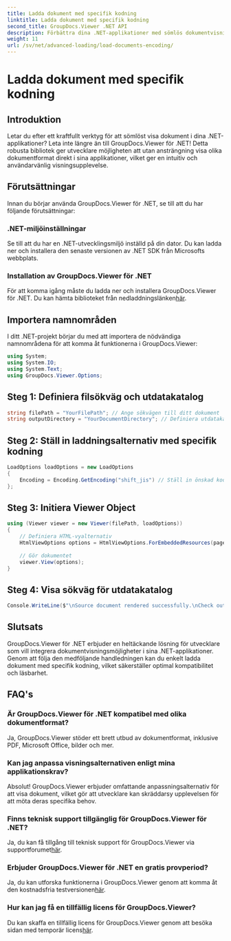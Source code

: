 ```yaml
---
title: Ladda dokument med specifik kodning
linktitle: Ladda dokument med specifik kodning
second_title: GroupDocs.Viewer .NET API
description: Förbättra dina .NET-applikationer med sömlös dokumentvisning med GroupDocs.Viewer för .NET. Ladda enkelt dokument med specifik kodning och anpassa visningsupplevelsen.
weight: 11
url: /sv/net/advanced-loading/load-documents-encoding/
---
```


# Ladda dokument med specifik kodning

## Introduktion
Letar du efter ett kraftfullt verktyg för att sömlöst visa dokument i dina .NET-applikationer? Leta inte längre än till GroupDocs.Viewer för .NET! Detta robusta bibliotek ger utvecklare möjligheten att utan ansträngning visa olika dokumentformat direkt i sina applikationer, vilket ger en intuitiv och användarvänlig visningsupplevelse.
## Förutsättningar
Innan du börjar använda GroupDocs.Viewer för .NET, se till att du har följande förutsättningar:
### .NET-miljöinställningar
Se till att du har en .NET-utvecklingsmiljö inställd på din dator. Du kan ladda ner och installera den senaste versionen av .NET SDK från Microsofts webbplats.
### Installation av GroupDocs.Viewer för .NET
 För att komma igång måste du ladda ner och installera GroupDocs.Viewer för .NET. Du kan hämta biblioteket från nedladdningslänken[här](https://releases.groupdocs.com/viewer/net/).

## Importera namnområden
I ditt .NET-projekt börjar du med att importera de nödvändiga namnområdena för att komma åt funktionerna i GroupDocs.Viewer:
```csharp
using System;
using System.IO;
using System.Text;
using GroupDocs.Viewer.Options;
```

## Steg 1: Definiera filsökväg och utdatakatalog
```csharp
string filePath = "YourFilePath"; // Ange sökvägen till ditt dokument
string outputDirectory = "YourDocumentDirectory"; // Definiera utdatakatalogen för renderade sidor
```
## Steg 2: Ställ in laddningsalternativ med specifik kodning
```csharp
LoadOptions loadOptions = new LoadOptions
{
    Encoding = Encoding.GetEncoding("shift_jis") // Ställ in önskad kodning (t.ex. shift_jis)
};
```
## Steg 3: Initiera Viewer Object
```csharp
using (Viewer viewer = new Viewer(filePath, loadOptions))
{
    // Definiera HTML-vyalternativ
    HtmlViewOptions options = HtmlViewOptions.ForEmbeddedResources(pageFilePathFormat);
    
    // Gör dokumentet
    viewer.View(options);
}
```
## Steg 4: Visa sökväg för utdatakatalog
```csharp
Console.WriteLine($"\nSource document rendered successfully.\nCheck output in {outputDirectory}.");
```

## Slutsats
GroupDocs.Viewer för .NET erbjuder en heltäckande lösning för utvecklare som vill integrera dokumentvisningsmöjligheter i sina .NET-applikationer. Genom att följa den medföljande handledningen kan du enkelt ladda dokument med specifik kodning, vilket säkerställer optimal kompatibilitet och läsbarhet.
## FAQ's
### Är GroupDocs.Viewer för .NET kompatibel med olika dokumentformat?
Ja, GroupDocs.Viewer stöder ett brett utbud av dokumentformat, inklusive PDF, Microsoft Office, bilder och mer.
### Kan jag anpassa visningsalternativen enligt mina applikationskrav?
Absolut! GroupDocs.Viewer erbjuder omfattande anpassningsalternativ för att visa dokument, vilket gör att utvecklare kan skräddarsy upplevelsen för att möta deras specifika behov.
### Finns teknisk support tillgänglig för GroupDocs.Viewer för .NET?
 Ja, du kan få tillgång till teknisk support för GroupDocs.Viewer via supportforumet[här](https://forum.groupdocs.com/c/viewer/9).
### Erbjuder GroupDocs.Viewer för .NET en gratis provperiod?
Ja, du kan utforska funktionerna i GroupDocs.Viewer genom att komma åt den kostnadsfria testversionen[här](https://releases.groupdocs.com/).
### Hur kan jag få en tillfällig licens för GroupDocs.Viewer?
 Du kan skaffa en tillfällig licens för GroupDocs.Viewer genom att besöka sidan med temporär licens[här](https://purchase.groupdocs.com/temporary-license/).
